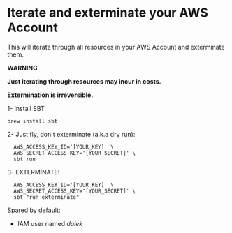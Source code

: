 # Iterate and exterminate your AWS Account

This will iterate through all resources in your AWS Account and exterminate them.

**WARNING**

**Just iterating through resources may incur in costs.**

**Extermination is irreversible.**


1- Install SBT:
```
brew install sbt
```

2- Just fly, don't exterminate (a.k.a dry run): 
```
  AWS_ACCESS_KEY_ID='[YOUR_KEY]' \
  AWS_SECRET_ACCESS_KEY='[YOUR_SECRET]' \ 
  sbt run
```

3- EXTERMINATE!
```
  AWS_ACCESS_KEY_ID='[YOUR_KEY]' \
  AWS_SECRET_ACCESS_KEY='[YOUR_SECRET]' \ 
  sbt "run exterminate"
```

Spared by default:
- IAM user named *dalek* 
